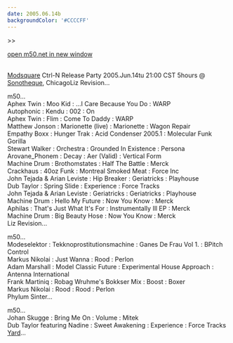 ```yaml
---
date: 2005.06.14b
backgroundColor: '#CCCCFF'
---
```


\>>

[open m50.net in new window  
](http://m50.net/)

[  
Modsquare](http://www.modsquare.com/) Ctrl-N Release Party 2005.Jun.14tu 21:00 CST 5hours @ [Sonotheque](http://www.sonotheque.org/), ChicagoLiz Revision...  

m50...  
Aphex Twin : Moo Kid : ...I Care Because You Do : WARP  
Autophonic : Kendu : 002 : On  
Aphex Twin : Flim : Come To Daddy : WARP  
Matthew Jonson : Marionette (live) : Marionette : Wagon Repair  
Empathy Boxx : Hunger Trak : Acid Condenser 2005.1 : Molecular Funk Gorilla  
Stewart Walker : Orchestra : Grounded In Existence : Persona  
Arovane\_Phonem : Decay : Aer (Valid) : Vertical Form  
Machine Drum : Brothomstates : Half The Battle : Merck  
Crackhaus : 40oz Funk : Montreal Smoked Meat : Force Inc  
John Tejada & Arian Leviste : Hip Breaker : Geriatricks : Playhouse  
Dub Taylor : Spring Slide : Experience : Force Tracks  
John Tejada & Arian Leviste : Geriatricks : Geriatricks : Playhouse  
Machine Drum : Hello My Future : Now You Know : Merck  
Aphilas : That's Just What It's For : Instrumentally Ill EP : Merck  
Machine Drum : Big Beauty Hose : Now You Know : Merck  
Liz Revision...  


m50...  
Modeselektor : Tekknoprostitutionsmachine : Ganes De Frau Vol 1. : BPitch Control  
Markus Nikolai : Just Wanna : Rood : Perlon  
Adam Marshall : Model Classic Future : Experimental House Approach : Antenna International  
Frank Martiniq : Robag Wruhme's Bokkser Mix : Boost : Boxer  
Markus Nikolai : Rood : Rood : Perlon  
Phylum Sinter...  


m50...  
Johan Skugge : Bring Me On : Volume : Mitek  
Dub Taylor featuring Nadine : Sweet Awakening : Experience : Force Tracks  
[Yard](http://yard.tandjrec.com/)...